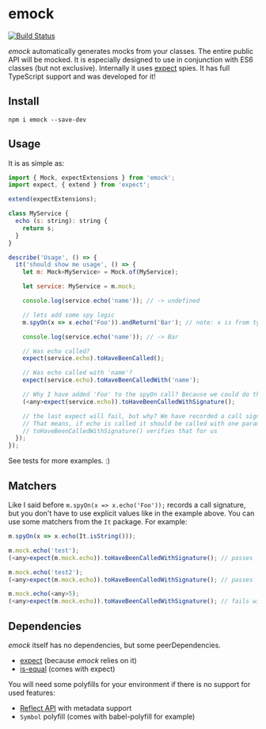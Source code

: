 # emock
[![Build Status](https://travis-ci.org/otbe/emock.svg?branch=master)](https://travis-ci.org/otbe/emock)

*emock* automatically generates mocks from your classes. The entire public API will be mocked. It is especially designed
to use in conjunction with ES6 classes (but not exclusive). Internally it uses [expect](https://github.com/mjackson/expect) spies.
It has full TypeScript support and was developed for it!

## Install

```npm i emock --save-dev```

## Usage
It is as simple as:

```javascript
import { Mock, expectExtensions } from 'emock';
import expect, { extend } from 'expect';

extend(expectExtensions);

class MyService {
  echo (s: string): string {
    return s;
  }
}

describe('Usage', () => {
  it('should show me usage', () => {
    let m: Mock<MyService> = Mock.of(MyService);

    let service: MyService = m.mock;

    console.log(service.echo('name')); // -> undefined

    // lets add some spy logic
    m.spyOn(x => x.echo('Foo')).andReturn('Bar'); // note: x is from type MyService so will get full code completion! :)

    console.log(service.echo('name')); // -> Bar

    // Was echo called?
    expect(service.echo).toHaveBeenCalled();

    // Was echo called with 'name'?
    expect(service.echo).toHaveBeenCalledWith('name');

    // Why I have added 'Foo' to the spyOn call? Because we could do the following:
    (<any>expect(service.echo)).toHaveBeenCalledWithSignature();

    // the last expect will fail, but why? We have recorded a call signature with m.spyOn(x => x.echo('Foo'))
    // That means, if echo is called it should be called with one parameter 'Foo'
    // toHaveBeenCalledWithSignature() verifies that for us
  });
});
```
See tests for more examples. :)

## Matchers
Like I said before ```m.spyOn(x => x.echo('Foo'));``` records a call signature, but you don't have to use explicit values
like in the example above. You can use some matchers from the ```It``` package. For example:

```javascript
m.spyOn(x => x.echo(It.isString()));

m.mock.echo('test');
(<any>expect(m.mock.echo)).toHaveBeenCalledWithSignature(); // passes

m.mock.echo('test2');
(<any>expect(m.mock.echo)).toHaveBeenCalledWithSignature(); // passes

m.mock.echo(<any>5);
(<any>expect(m.mock.echo)).toHaveBeenCalledWithSignature(); // fails with 5 is not a string

```

## Dependencies
*emock* itself has no dependencies, but some peerDependencies.

* [expect](https://github.com/mjackson/expect) (because *emock* relies on it)
* [is-equal](https://www.npmjs.com/package/is-equal) (comes with expect)

You will need some polyfills for your environment if there is no support for used features:

* [Reflect API](https://www.npmjs.com/package/reflect-metadata) with metadata support
* ```Symbol``` polyfill (comes with babel-polyfill for example)
